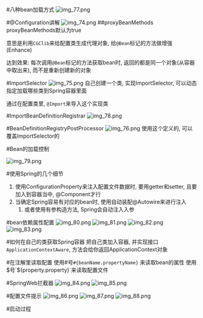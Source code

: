 #八种bean加载方式
![img_77.png](img_77.png)

#@Configuration讲解
![img_74.png](img_74.png)
##proxyBeanMethods
proxyBeanMethods默认为true

意思是利用`CGClib`来给配置类生成代理对象, 给`@Bean`标记的方法做增强(Enhance)

达到效果: 每次调用`@Bean`标记的方法获取bean时, 返回的都是同一个对象(从容器中取出来), 而不是重新创建新的对象

#ImportSelector
![img_75.png](img_75.png)
自己创建一个类, 实现ImportSelector, 可以动态指定加载哪些类到Spring容器里面

通过在配置类里, `@Import`来导入这个实现类

#ImportBeanDefinitionRegistrar 
![img_78.png](img_78.png)


#BeanDefinitionRegistryPostProcessor
![img_76.png](img_76.png)
使用这个定义的, 可以覆盖ImportSelector的

#Bean的加载控制
 
![img_79.png](img_79.png)

#使用Spring的几个细节
1. 使用ConfigurationProperty来注入配置文件数据时, 要用getter和setter, 且要加入到容器当中, @Component才行
2. 当确定Spring容易有对应的bean时, 使用自动装配@Autowire来进行注入
   1. 或者使用有参构造方法, Spring会自动注入入参

#bean依赖属性配置
![img_80.png](img_80.png)
![img_81.png](img_81.png)
![img_82.png](img_82.png)
![img_83.png](img_83.png)

#如何在自己的类获取Spring容器
把自己类加入容器, 并实现接口`ApplicationContextAware`, 方法会给你返回ApplicationContext对象
 

#在注解里读取配置
使用#号`#{beanName.propertyName}` 来读取bean的属性
使用$号`${property.property}`来读取配置文件

#SpringWeb拦截器
![img_84.png](img_84.png)
![img_85.png](img_85.png)

#配置文件提示
![img_86.png](img_86.png)
![img_87.png](img_87.png) 
![img_88.png](img_88.png)

#启动过程
 